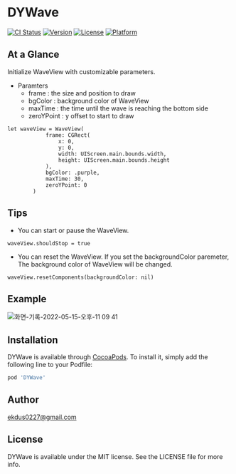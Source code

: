 # DYWave

[![CI Status](https://img.shields.io/travis/ekdus0227@gmail.com/DYWave.svg?style=flat)](https://travis-ci.org/ekdus0227@gmail.com/DYWave)
[![Version](https://img.shields.io/cocoapods/v/DYWave.svg?style=flat)](https://cocoapods.org/pods/DYWave)
[![License](https://img.shields.io/cocoapods/l/DYWave.svg?style=flat)](https://cocoapods.org/pods/DYWave)
[![Platform](https://img.shields.io/cocoapods/p/DYWave.svg?style=flat)](https://cocoapods.org/pods/DYWave)

## At a Glance
Initialize WaveView with customizable parameters.
* Paramters 
  * frame : the size and position to draw
  * bgColor : background color of WaveView
  * maxTime : the time until the wave is reaching the bottom side
  * zeroYPoint : y offset to start to draw
```
let waveView = WaveView(
            frame: CGRect(
                x: 0,
                y: 0,
                width: UIScreen.main.bounds.width,
                height: UIScreen.main.bounds.height
            ),
            bgColor: .purple,
            maxTime: 30,
            zeroYPoint: 0
        )
```

## Tips
* You can start or pause the WaveView.
```
waveView.shouldStop = true
```
* You can reset the WaveView. If you set the backgroundColor paremeter, The background color of WaveView will be changed.
```
waveView.resetComponents(backgroundColor: nil)
```

## Example
![화면-기록-2022-05-15-오후-11 09 41](https://user-images.githubusercontent.com/41604600/168477125-4d94775a-4324-4caf-8333-eb613d8893b7.gif)


## Installation

DYWave is available through [CocoaPods](https://cocoapods.org). To install
it, simply add the following line to your Podfile:

```ruby
pod 'DYWave'
```

## Author

ekdus0227@gmail.com

## License

DYWave is available under the MIT license. See the LICENSE file for more info.
